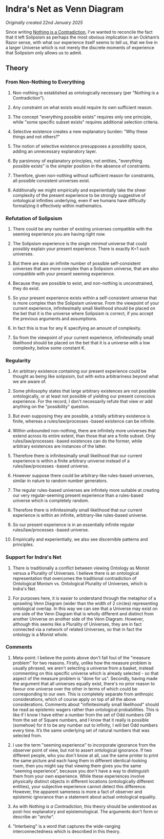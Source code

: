# Indra's Net as Venn Diagram

*Originally created 22nd January 2025*

Since writing [Nothing is a Contradiction](Nothing%20is%20a%20Contradiction.md), I've wanted to reconcile the fact that it left Solipsism as perhaps the most obvious implication in an Ockham’s Razor sense, with what our experience itself seems to tell us, that we live in a larger Universe which is not merely the discrete moments of experience that Solipsism only allows us to admit.

## Theory

### From Non-Nothing to Everything

1. Non-nothing is established as ontologically necessary (per "Nothing is a Contradiction").

1. Any constraint on what exists would require its own sufficient reason.

1. The concept "everything possible exists" requires only one principle, while "some specific subset exists" requires additional selection criteria.

1. Selective existence creates a new explanatory burden: "Why these things and not others?"

1. The notion of selective existence presupposes a possibility space, adding an unnecessary explanatory layer.

1. By parsimony of explanatory principles, not entities, "everything possible exists" is the simpler position in the absence of constraints.

1. Therefore, given non-nothing without sufficient reason for constraints, all possible consistent universes exist.

1. Additionally we might empirically and experientially take the sheer complexity of the present experience to be strongly suggestive of ontological infinities underlying, even if we humans have difficulty formalizing it effectively within mathematics.

### Refutation of Solipsism

1. There could be any number of existing universes compatible with the seeming experience you are having right now.

1. The Solipsism experience is the single *minimal* universe that could possibly explain your present experience. There is exactly K=1 such universes.

1. But there are also an infinite number of possible self-consistent universes that are more complex than a Solipsism universe, that are also compatible with your present seeming experience.

1. Because they are possible to exist, and non-nothing is unconstrained, they do exist.

1. So your present experience exists within a self-consistent universe that is more complex than the Solipsism universe. From the viewpoint of your current experience, infinitesimally small likelihood should be placed on the bet that it is the universe where Solipsism is correct, if you accept the previous arguments and assumptions.

1. In fact this is true for any K specifying an amount of complexity.

1. So from the viewpoint of your current experience, infinitesimally small likelihood should be placed on the bet that it is a universe with a low complexity, below some constant K.

### Regularity

1. An arbitrary existence containing our present experience could be thought as being like solipsism, but with extra arbitrariness beyond what we are aware of.

1. Some philosophy states that large arbitrary existences are not possible ontologically, or at least not possible of yielding our present conscious experience. For the record, I don't necessarily refute that view or add anything on the "possibility" question.

1. But even supposing they are possible, a totally arbitrary existence is finite, whereas a rules/law/processes -based existence can be infinite.

1. Within unbounded non-nothing, there are infinitely more universes that extend across its entire extent, than those that are a finite subset. Only rules/law/processes -based existences can do the former, while arbitrary existences are instances of the latter.

1. Therefore there is infinitesimally small likelihood that our current experience is within a finite arbitrary universe instead of a rules/law/processes -based universe.

1. However suppose there could be arbitrary-like rules-based universes, similar in nature to random number generators.

1. The regular rules-based universes are infinitely more suitable at creating our very regular-seeming present experience than a rules-based universe which is completely random.

1. Therefore there is infinitesimally small likelihood that our current experience is within an infinite, arbitrary-like rules-based universe.

1. So our present experience is in an essentially infinite regular rules/law/processes -based universe.

1. Empirically and experientially, we also see discernible patterns and principles.

### Support for Indra's Net

1. There is traditionally a conflict between viewing Ontology as Monist versus a Plurality of Universes. I believe there is an ontological representation that overcomes the traditional contradiction of Ontological Monism vs. Ontological Plurality of Universes, which is Indra's Net.

1. For purposes here, it is easier to understand through the metaphor of a sprawling Venn Diagram (wider than the width of 2 circles) representing ontological overlap. In this way we can see that a Universe may exist on one side of the Venn Diagram that is wholly different and distinct from another Universe on another side of the Venn Diagram. However, although this seems like a Plurality of Universes, they are in fact connected via a network of related Universes, so that in fact the ontology is a Monist whole.

### Comments

1. Meta-point: I believe the points above don't fall foul of the "measure problem" for two reasons. Firstly, unlike how the measure problem is usually phrased, we aren't selecting a universe from a basket, instead commenting on this specific universe which is already selected - so that aspect of the measure problem is "done for us". Secondly, having made the argument that all universes equally exist, there's no prior reason to favour one universe over the other in terms of which could be corresponding to our own. This is completely separate from anthropic considerations, which of course apply on top of all the above considerations. Comments about "infinitesimally small likelihood" should be read as epistemic wagers rather than ontological probabilities. This is like if I know I have either a number from the set of Odd numbers OR from the set of Square numbers, and I know that it really is possible (somehow) for it to be any number out to infinity, I will bet Odd numbers every time. It’s the same underlying set of natural numbers that was selected from.

1. I use the term "seeming experience" to incorporate ignorance from the observer point of view, but not to assert ontological ignorance. If two different people, who you don't know at all, use the same printer to print the same picture and each hang them in different identical-looking room, then you might say that viewing them gives you the same "seeming experience", because you don't have a way to distinguish them from your own experience. While these experiences involve physically distinct objects in different locations (ontologically different entities), your subjective experience cannot detect this difference. However, the apparent sameness is more a fact of observer and epistemic ignorance than a statement about actual ontological equality.

1. As with *Nothing is a Contradiction*, this theory should be understood as post-hoc explanatory and epistemological. The arguments don't form or describe an "*arche*".

1. "Interbeing" is a word that captures the wide-ranging interconnectedness which is described in this theory.

